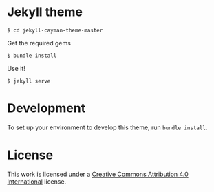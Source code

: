 # Jekyll theme

```
$ cd jekyll-cayman-theme-master
```

Get the required gems
```
$ bundle install
```

Use it!

```
$ jekyll serve
```

# Development

To set up your environment to develop this theme, run `bundle install`.

# License

This work is licensed under a [Creative Commons Attribution 4.0 International](https://creativecommons.org/licenses/by/4.0/) license.

[1]: https://jekyllrb.com/
[2]: https://github.com/jasonlong
[3]: https://pages.github.com/
[4]: https://github.com/jasonlong/cayman-theme
